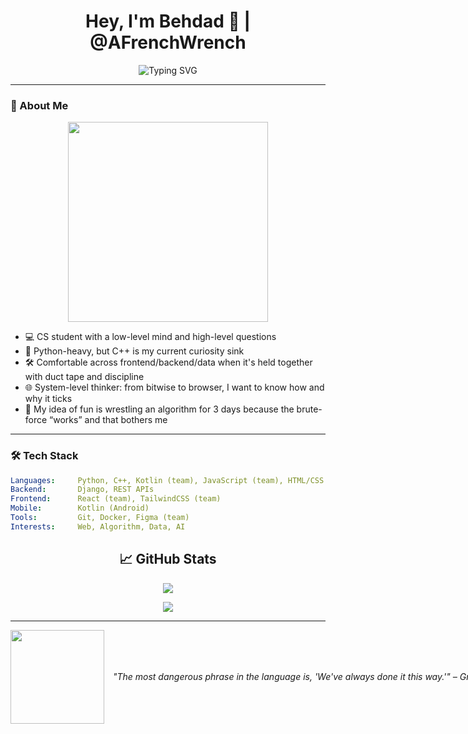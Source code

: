 <h1 align="center">Hey, I'm Behdad 👋 | @AFrenchWrench</h1>
<p align="center">
  <img src="https://readme-typing-svg.demolab.com?font=Fira+Code&size=24&duration=3000&pause=1000&color=00F7FF&center=true&vCenter=true&width=800&lines=Code+over+chaos+%F0%9F%92%BB;Python+first%2C+C%2B%2B+close+behind+%F0%9F%90%8D%E2%9E%95;Algorithms+%7C+Systems+%7C+Clean+Designs+%F0%9F%93%90" alt="Typing SVG" />
</p>

---

### 🚀 About Me

<div align="center">
  <img src="https://media1.tenor.com/m/8b2-2a17wIAAAAAd/wow-world-of-warcraft.gif" width="320" />
</div>

- 💻 CS student with a low-level mind and high-level questions  
- 🐍 Python-heavy, but C++ is my current curiosity sink  
- 🛠️ Comfortable across frontend/backend/data when it's held together with duct tape and discipline  
- 🌐 System-level thinker: from bitwise to browser, I want to know how and why it ticks  
- 🧩 My idea of fun is wrestling an algorithm for 3 days because the brute-force “works” and that bothers me

---

### 🛠️ Tech Stack

```yaml
Languages:     Python, C++, Kotlin (team), JavaScript (team), HTML/CSS
Backend:       Django, REST APIs
Frontend:      React (team), TailwindCSS (team)
Mobile:        Kotlin (Android)
Tools:         Git, Docker, Figma (team)
Interests:     Web, Algorithm, Data, AI
```

<h2 align="center">📈 GitHub Stats</h2>

<p align="center">
  <img src="https://github-readme-stats.vercel.app/api?username=AFrenchWrench&show_icons=true&theme=tokyonight&hide_border=true&icon_color=ff79c6&title_color=8be9fd&text_color=f8f8f2" />
</p>

<p align="center">
  <img src="https://github-readme-streak-stats.herokuapp.com?user=AFrenchWrench&theme=tokyonight&hide_border=true" />
</p>

---

<p align="left" style="white-space: nowrap;">
  <img src="https://media.tenor.com/kGe0A0NBA8kAAAAj/one-piece-pixel.gif" width="150" style="display: inline-block; vertical-align: middle;" />
  <span style="display: inline-block; vertical-align: middle; padding-left: 10px; white-space: nowrap;">
    <i>"The most dangerous phrase in the language is, 'We've always done it this way.'" – Grace Hopper</i>
  </span>
</p>


